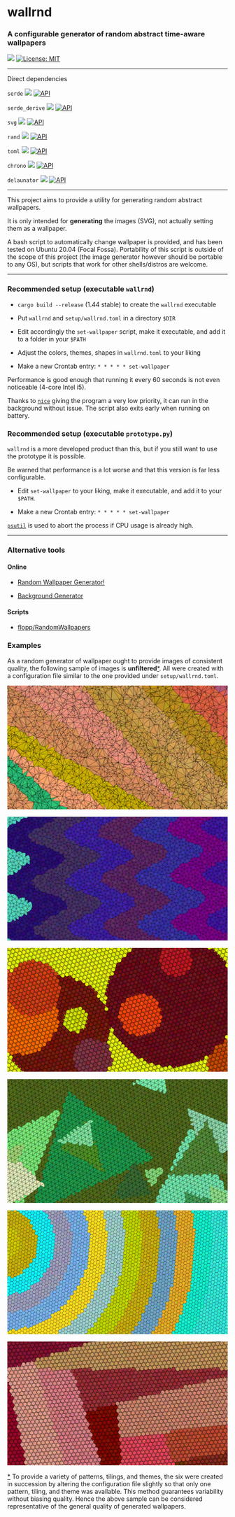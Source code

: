 # wallrnd
### A configurable generator of random abstract time-aware wallpapers

[![](https://img.shields.io/badge/github-Vanille--N/wallrnd-8da0cb?logo=github)](https://github.com/Vanille-N/wallrnd)
[![License: MIT](https://img.shields.io/badge/License-MIT-yellow.svg)](https://opensource.org/licenses/MIT)

---
Direct dependencies

`serde` [![](http://meritbadge.herokuapp.com/serde)](https://crates.io/crates/serde)
[![API](https://docs.rs/serde/badge.svg)](https://docs.rs/serde)

`serde_derive` [![](http://meritbadge.herokuapp.com/serde_derive)](https://crates.io/crates/serde_derive)
[![API](https://docs.rs/serde_derive/badge.svg)](https://docs.rs/serde_derive)

`svg` [![](http://meritbadge.herokuapp.com/svg)](https://crates.io/crates/svg)
[![API](https://docs.rs/svg/badge.svg)](https://docs.rs/svg)

`rand` [![](http://meritbadge.herokuapp.com/rand)](https://crates.io/crates/rand)
[![API](https://docs.rs/rand/badge.svg)](https://docs.rs/rand)

`toml` [![](http://meritbadge.herokuapp.com/toml)](https://crates.io/crates/toml)
[![API](https://docs.rs/toml/badge.svg)](https://docs.rs/toml)

`chrono` [![](http://meritbadge.herokuapp.com/chrono)](https://crates.io/crates/chrono)
[![API](https://docs.rs/chrono/badge.svg)](https://docs.rs/chrono)

`delaunator` [![](http://meritbadge.herokuapp.com/delaunator)](https://crates.io/crates/delaunator)
[![API](https://docs.rs/delaunator/badge.svg)](https://docs.rs/delaunator)

---

This project aims to provide a utility for generating random abstract wallpapers.

It is only intended for **generating** the images (SVG), not actually setting them as a wallpaper.

A bash script to automatically change wallpaper is provided, and has been tested on Ubuntu 20.04 (Focal Fossa).
Portability of this script is outside of the scope of this project (the image generator however should be portable to any OS), but scripts that work for other shells/distros are welcome.


---

### Recommended setup (executable `wallrnd`)

* `cargo build --release` (1.44 stable) to create the `wallrnd` executable

* Put `wallrnd` and `setup/wallrnd.toml` in a directory `$DIR`

* Edit accordingly the `set-wallpaper` script, make it executable, and add it to a folder in your `$PATH`

* Adjust the colors, themes, shapes in `wallrnd.toml` to your liking

* Make a new Crontab entry: `* * * * * set-wallpaper`

Performance is good enough that running it every 60 seconds is not even noticeable (4-core Intel i5).

Thanks to [`nice`](https://en.wikipedia.org/wiki/Nice_(Unix)) giving the program a very low priority, it can run in the background without issue. The script also exits early when running on battery.

### Recommended setup (executable `prototype.py`)

`wallrnd` is a more developed product than this, but if you still want to use the prototype it is possible.

Be warned that performance is a lot worse and that this version is far less configurable.

* Edit `set-wallpaper` to your liking, make it executable, and add it to your `$PATH`.

* Make a new Crontab entry: `* * * * * set-wallpaper`

[`psutil`](https://pypi.org/project/psutil/) is used to abort the process if CPU usage is already high.

---

### Alternative tools

#### Online

* [Random Wallpaper Generator!](http://bjmiller.net/canvas/wallpaper/)

* [Background Generator](https://bggenerator.com/)

#### Scripts

* [flopp/RandomWallpapers](https://github.com/flopp/RandomWallpapers)

### Examples

As a random generator of wallpaper ought to provide images of consistent quality, the following sample of images is **unfiltered**<a name="return-methodology">[\*](#methodology)</a>. All were created with a configuration file similar to the one provided under `setup/wallrnd.toml`.

![](samples/image-1.svg)

![](samples/image-2.svg)

![](samples/image-3.svg)

![](samples/image-4.svg)

![](samples/image-5.svg)

![](samples/image-6.svg)


<a name="methodology">[\*](#return-methodology)</a> To provide a variety of patterns, tilings, and themes, the six were created in succession by altering the configuration file slightly so that only one pattern, tiling, and theme was available. This method guarantees variability without biasing quality. Hence the above sample can be considered representative of the general quality of generated wallpapers.
